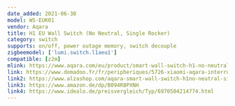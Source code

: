 ```yaml
---
date_added: 2021-06-30
model: WS-EUK01
vendor: Aqara
title: H1 EU Wall Switch (No Neutral, Single Rocker)
category: switch
supports: on/off, power outage memory, switch decouple
zigbeemodel: ['lumi.switch.l1aeu1']
compatible: [z2m]
mlink: https://www.aqara.com/eu/product/smart-wall-switch-h1-no-neutral
link: https://www.domadoo.fr/fr/peripheriques/5726-xiaomi-aqara-interrupteur-mural-intelligent-h1-zigbee-30-sans-neutre-6970504214774.html
link2: https://www.alzashop.com/aqara-smart-wall-switch-h1no-neutral-single-rocker-d6480894.htm
link3: https://www.amazon.de/dp/B094R8PXNH
link4: https://www.idealo.de/preisvergleich/Typ/6970504214774.html
---
```


